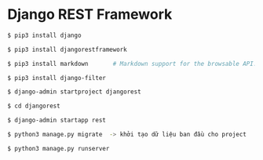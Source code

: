# Django REST Framework
```sh
$ pip3 install django   
```
```sh
$ pip3 install djangorestframework 
```
```sh
$ pip3 install markdown       # Markdown support for the browsable API.
```
```sh
$ pip3 install django-filter
```
```sh
$ django-admin startproject djangorest  
```
```sh
$ cd djangorest
```
```sh
$ django-admin startapp rest  
```
```sh
$ python3 manage.py migrate  -> khởi tạo dữ liệu ban đầu cho project
```
```sh
$ python3 manage.py runserver  
```
